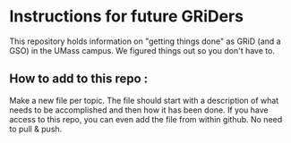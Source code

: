 # Instructions for future GRiDers

This repository holds information on "getting things done" as GRiD (and a GSO) in the UMass campus. We figured things out so you  don't have to. 

## How to add to this repo :

Make a new file per topic. The file should start with a description of what needs to be accomplished and then how it has been done. If you have access to this repo, you can even add the file from within github. No need to pull & push. 

